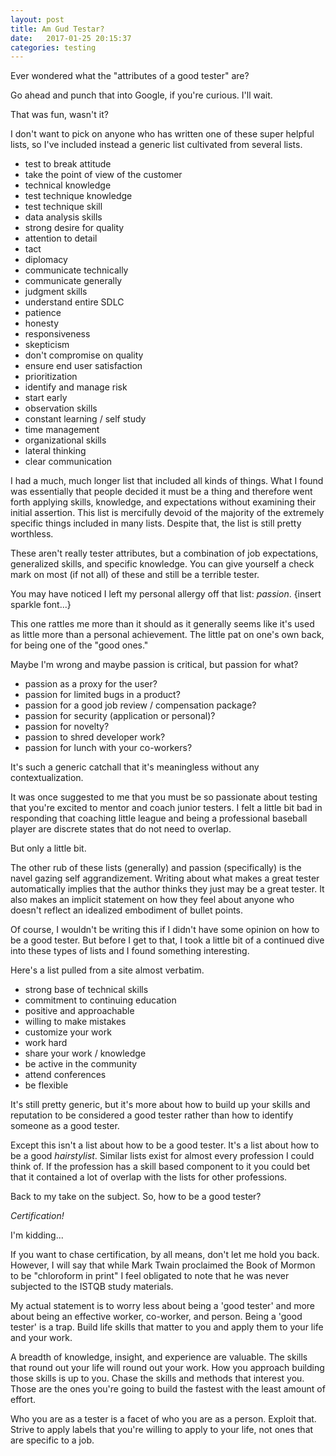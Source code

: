 ```yaml
---
layout: post
title: Am Gud Testar?
date:   2017-01-25 20:15:37
categories: testing
---
```

Ever wondered what the "attributes of a good tester" are?

Go ahead and punch that into Google, if you're curious. I'll wait.

That was fun, wasn't it?

I don't want to pick on anyone who has written one of these super helpful lists, so I've included instead a generic list cultivated from several lists.

* test to break attitude
* take the point of view of the customer
* technical knowledge
* test technique knowledge
* test technique skill
* data analysis skills
* strong desire for quality
* attention to detail
* tact
* diplomacy
* communicate technically
* communicate generally
* judgment skills
* understand entire SDLC
* patience
* honesty
* responsiveness
* skepticism
* don't compromise on quality
* ensure end user satisfaction
* prioritization
* identify and manage risk
* start early
* observation skills
* constant learning / self study
* time management
* organizational skills
* lateral thinking
* clear communication

I had a much, much longer list that included all kinds of things. What I found was essentially that people decided it must be a thing and therefore went forth applying skills, knowledge, and expectations without examining their initial assertion. This list is mercifully devoid of the majority of the extremely specific things included in many lists. Despite that, the list is still pretty worthless.

These aren't really tester attributes, but a combination of job expectations, generalized skills, and specific knowledge. You can give yourself a check mark on most (if not all) of these and still be a terrible tester.

You may have noticed I left my personal allergy off that list: *passion*. {insert sparkle font...}

This one rattles me more than it should as it generally seems like it's used as little more than a personal achievement. The little pat on one's own back, for being one of the "good ones."

Maybe I'm wrong and maybe passion is critical, but passion for what?
* passion as a proxy for the user?
* passion for limited bugs in a product?
* passion for a good job review / compensation package?
* passion for security (application or personal)?
* passion for novelty?
* passion to shred developer work?
* passion for lunch with your co-workers?

It's such a generic catchall that it's meaningless without any contextualization.

It was once suggested to me that you must be so passionate about testing that you're excited to mentor and coach junior testers. I felt a little bit bad in responding that coaching little league and being a professional baseball player are discrete states that do not need to overlap.

But only a little bit.

The other rub of these lists (generally) and passion (specifically) is the navel gazing self aggrandizement. Writing about what makes a great tester automatically implies that the author thinks they just may be a great tester. It also makes an implicit statement on how they feel about anyone who doesn't reflect an idealized embodiment of bullet points.

Of course, I wouldn't be writing this if I didn't have some opinion on how to be a good tester. But before I get to that, I took a little bit of a continued dive into these types of lists and I found something interesting.

Here's a list pulled from a site almost verbatim.

* strong base of technical skills
* commitment to continuing education
* positive and approachable
* willing to make mistakes
* customize your work
* work hard
* share your work / knowledge
* be active in the community
* attend conferences
* be flexible

It's still pretty generic, but it's more about how to build up your skills and reputation to be considered a good tester rather than how to identify someone as a good tester.

Except this isn't a list about how to be a good tester. It's a list about how to be a good _hairstylist_. Similar lists exist for almost every profession I could think of. If the profession has a skill based component to it you could bet that it contained a lot of overlap with the lists for other professions.

Back to my take on the subject. So, how to be a good tester?

  *Certification!*

I'm kidding...

If you want to chase certification, by all means, don't let me hold you back. However, I will say that while Mark Twain proclaimed the Book of Mormon to be "chloroform in print" I feel obligated to note that he was never subjected to the ISTQB study materials.

My actual statement is to worry less about being a 'good tester' and more about being an effective worker, co-worker, and person. Being a 'good tester' is a trap. Build life skills that matter to you and apply them to your life and your work.

A breadth of knowledge, insight, and experience are valuable. The skills that round out your life will round out your work. How you approach building those skills is up to you. Chase the skills and methods that interest you. Those are the ones you're going to build the fastest with the least amount of effort.

Who you are as a tester is a facet of who you are as a person. Exploit that.
Strive to apply labels that you're willing to apply to your life, not ones that are specific to a job.
